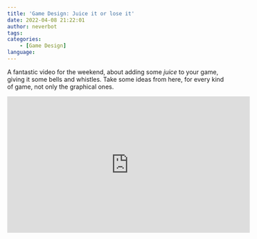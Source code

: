 ```yaml
---
title: 'Game Design: Juice it or lose it'
date: 2022-04-08 21:22:01
author: neverbot
tags:
categories:
	- [Game Design]
language:
---
```


A fantastic video for the weekend, about adding some _juice_ to your game, giving it some bells and whistles. Take some ideas from here, for every kind of game, not only the graphical ones.

<iframe width="560" height="315" src="https://www.youtube.com/embed/Fy0aCDmgnxg" title="YouTube video player" frameborder="0" allow="accelerometer; autoplay; clipboard-write; encrypted-media; gyroscope; picture-in-picture" allowfullscreen></iframe>
